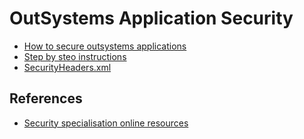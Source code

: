 # OutSystems Application Security

* [How to secure outsystems applications](how-to-secure-outsystems-applications.md)
* [Step by steo instructions](step-by-step-instructions.md)
* [SecurityHeaders.xml](SecurityHeaders.xml)

## References

* [Security specialisation online resources](security-specialisation-online-resources.md)
